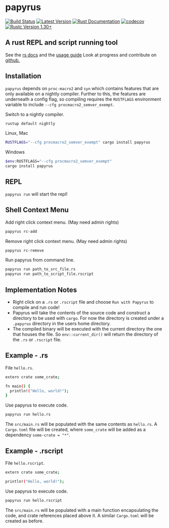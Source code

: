 # papyrus

[![Build Status](https://travis-ci.com/kurtlawrence/papyrus.svg?branch=master)](https://travis-ci.com/kurtlawrence/papyrus) [![Latest Version](https://img.shields.io/crates/v/papyrus.svg)](https://crates.io/crates/papyrus) [![Rust Documentation](https://img.shields.io/badge/api-rustdoc-blue.svg)](https://docs.rs/papyrus) [![codecov](https://codecov.io/gh/kurtlawrence/papyrus/branch/master/graph/badge.svg)](https://codecov.io/gh/kurtlawrence/papyrus)
[![Rustc Version 1.30+](https://img.shields.io/badge/rustc-1.30+-blue.svg)](https://blog.rust-lang.org/2018/10/25/Rust-1.30.0.html)

## A rust REPL and script running tool

See the [rs docs](https://docs.rs/papyrus/) and the [usage guide](https://kurtlawrence.github.io/papyrus/)
Look at progress and contribute on [github.](https://github.com/kurtlawrence/papyrus)

## Installation

`papyrus` depends on `proc-macro2` and `syn` which contains features that are only available on a nightly compiler. Further to this, the features are underneath a config flag, so compiling requires the `RUSTFLAGS` environment variable to include `--cfg procmacro2_semver_exempt`.

Switch to a nightly compiler.

```sh
rustup default nightly
```

Linux, Mac

```bash
RUSTFLAGS="--cfg procmacro2_semver_exempt" cargo install papyrus
```

Windows

```bash
$env:RUSTFLAGS="--cfg procmacro2_semver_exempt"
cargo install papyrus
```

## REPL

`papyrus run` will start the repl!

## Shell Context Menu

Add right click context menu. (May need admin rights)

```bash
papyrus rc-add
```

Remove right click context menu. (May need admin rights)

```bash
papyrus rc-remove
```

Run papyrus from command line.

```bash
papyrus run path_to_src_file.rs
papyrus run path_to_script_file.rscript
```

## Implementation Notes

- Right click on a `.rs` or `.rscript` file and choose `Run with Papyrus` to compile and run code!
- Papyrus will take the contents of the source code and construct a directory to be used with `cargo`. For now the directory is created under a `.papyrus` directory in the users home directory.
- The compiled binary will be executed with the current directory the one that houses the file. So `env::current_dir()` will return the directory of the `.rs` or `.rscript` file.

## Example - .rs

File `hello.rs`.

```sh
extern crate some_crate;

fn main() {
  println!("Hello, world!");
}
```

Use papyrus to execute code.

```bash
papyrus run hello.rs
```

The `src/main.rs` will be populated with the same contents as `hello.rs`. A `Cargo.toml` file will be created, where `some_crate` will be added as a dependency `some-crate = "*"`.

## Example - .rscript

File `hello.rscript`.

```sh
extern crate some_crate;

println!("Hello, world!");
```

Use papyrus to execute code.

```bash
papyrus run hello.rscript
```

The `src/main.rs` will be populated with a main function encapsulating the code, and crate references placed above it. A similar `Cargo.toml` will be created as before.
